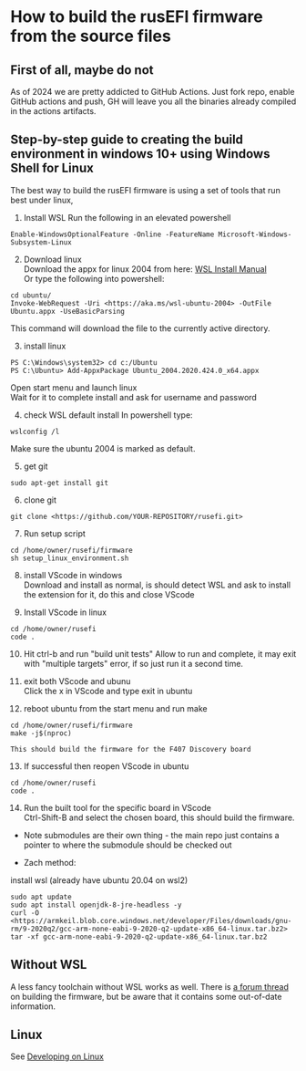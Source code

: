 # How to build the rusEFI firmware from the source files  

## First of all, maybe do not

As of 2024 we are pretty addicted to GitHub Actions. Just fork repo, enable GitHub actions and push, GH will leave you all the binaries already compiled in the actions artifacts.

## Step-by-step guide to creating the build environment in windows 10+ using Windows Shell for Linux

The best way to build the rusEFI firmware is using a set of tools that run best under linux,

1. Install WSL
   Run the following in an elevated powershell  

```shell
Enable-WindowsOptionalFeature -Online -FeatureName Microsoft-Windows-Subsystem-Linux
```

2. Download linux  
   Download the appx for linux 2004 from here:
   [WSL Install Manual](https://docs.microsoft.com/en-us/windows/wsl/install-manual)  
   Or type the following into powershell:  

```shell
cd ubuntu/
Invoke-WebRequest -Uri <https://aka.ms/wsl-ubuntu-2004> -OutFile Ubuntu.appx -UseBasicParsing
```

   This command will download the file to the currently active directory.  

3. install linux

```shell
PS C:\Windows\system32> cd c:/Ubuntu
PS C:\Ubuntu> Add-AppxPackage Ubuntu_2004.2020.424.0_x64.appx
```

   Open start menu and launch linux  
   Wait for it to complete install and ask for username and password

4. check WSL default install
   In powershell type:  

```shell
wslconfig /l
```

   Make sure the ubuntu 2004 is marked as default.

5. get git  

```shell
sudo apt-get install git
```

6. clone git  

```shell
git clone <https://github.com/YOUR-REPOSITORY/rusefi.git>
```

7. Run setup script  

```shell
cd /home/owner/rusefi/firmware
sh setup_linux_environment.sh
```

8. install VScode in windows  
   Download and install as normal, is should detect WSL and ask to install the extension for it, do this and close VScode  

9. Install VScode in linux  

```shell
cd /home/owner/rusefi
code .
```

10. Hit ctrl-b and run "build unit tests"
    Allow to run and complete, it may exit with "multiple targets" error, if so just run it a second time.  

11. exit both VScode and ubunu  
    Click the x in VScode and type exit in ubuntu  

12. reboot ubuntu from the start menu and run make  

```shell
cd /home/owner/rusefi/firmware
make -j$(nproc)
```

    This should build the firmware for the F407 Discovery board  

13. If successful then reopen VScode in ubuntu  

```shell
cd /home/owner/rusefi
code .
```

14. Run the built tool for the specific board in VScode  
    Ctrl-Shift-B and select the chosen board, this should build the firmware.  

- Note submodules are their own thing - the main repo just contains a pointer to where the submodule should be checked out  

- Zach method:

install wsl (already have ubuntu 20.04 on wsl2)  

```shell
sudo apt update
sudo apt install openjdk-8-jre-headless -y
curl -O <https://armkeil.blob.core.windows.net/developer/Files/downloads/gnu-rm/9-2020q2/gcc-arm-none-eabi-9-2020-q2-update-x86_64-linux.tar.bz2>
tar -xf gcc-arm-none-eabi-9-2020-q2-update-x86_64-linux.tar.bz2
```

## Without WSL

A less fancy toolchain without WSL works as well.
There is [a forum thread](https://rusefi.com/forum/viewtopic.php?f=5&t=9) on building the firmware, but be aware that it contains some out-of-date information.

## Linux

See [Developing on Linux](Developing-On-Linux)

